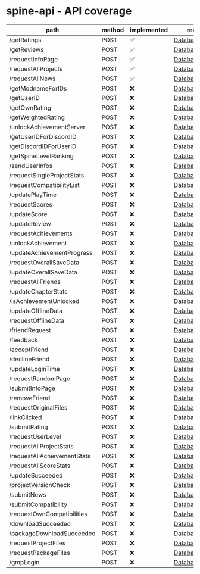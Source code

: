 # spine-api - API coverage

| path                        | method | implemented | remote file                                                                                                    | local file                            |
| --------------------------- | ------ | ----------- | -------------------------------------------------------------------------------------------------------------- | ------------------------------------- |
| /getRatings                 | POST   | ✅          | [DatabaseServer.cpp](https://github.com/ClockworkOrigins/Spine/blob/master/src/server/DatabaseServer.cpp#L63)  | [spineApi.ts](../src/spineApi.ts#L83) |
| /getReviews                 | POST   | ✅          | [DatabaseServer.cpp](https://github.com/ClockworkOrigins/Spine/blob/master/src/server/DatabaseServer.cpp#L74)  | [spineApi.ts](../src/spineApi.ts#L95) |
| /requestInfoPage            | POST   | ✅          | [DatabaseServer.cpp](https://github.com/ClockworkOrigins/Spine/blob/master/src/server/DatabaseServer.cpp#L92)  | [spineApi.ts](../src/spineApi.ts#L62) |
| /requestAllProjects         | POST   | ✅          | [DatabaseServer.cpp](https://github.com/ClockworkOrigins/Spine/blob/master/src/server/DatabaseServer.cpp#L105) | [spineApi.ts](../src/spineApi.ts#L48) |
| /requestAllNews             | POST   | ✅          | [DatabaseServer.cpp](https://github.com/ClockworkOrigins/Spine/blob/master/src/server/DatabaseServer.cpp#L108) | [spineApi.ts](../src/spineApi.ts#L71) |
| /getModnameForIDs           | POST   | ❌          | [DatabaseServer.cpp](https://github.com/ClockworkOrigins/Spine/blob/master/src/server/DatabaseServer.cpp#L59)  | -                                     |
| /getUserID                  | POST   | ❌          | [DatabaseServer.cpp](https://github.com/ClockworkOrigins/Spine/blob/master/src/server/DatabaseServer.cpp#L60)  | -                                     |
| /getOwnRating               | POST   | ❌          | [DatabaseServer.cpp](https://github.com/ClockworkOrigins/Spine/blob/master/src/server/DatabaseServer.cpp#L61)  | -                                     |
| /getWeightedRating          | POST   | ❌          | [DatabaseServer.cpp](https://github.com/ClockworkOrigins/Spine/blob/master/src/server/DatabaseServer.cpp#L62)  | -                                     |
| /unlockAchievementServer    | POST   | ❌          | [DatabaseServer.cpp](https://github.com/ClockworkOrigins/Spine/blob/master/src/server/DatabaseServer.cpp#L64)  | -                                     |
| /getUserIDForDiscordID      | POST   | ❌          | [DatabaseServer.cpp](https://github.com/ClockworkOrigins/Spine/blob/master/src/server/DatabaseServer.cpp#L65)  | -                                     |
| /getDiscordIDForUserID      | POST   | ❌          | [DatabaseServer.cpp](https://github.com/ClockworkOrigins/Spine/blob/master/src/server/DatabaseServer.cpp#L66)  | -                                     |
| /getSpineLevelRanking       | POST   | ❌          | [DatabaseServer.cpp](https://github.com/ClockworkOrigins/Spine/blob/master/src/server/DatabaseServer.cpp#L67)  | -                                     |
| /sendUserInfos              | POST   | ❌          | [DatabaseServer.cpp](https://github.com/ClockworkOrigins/Spine/blob/master/src/server/DatabaseServer.cpp#L68)  | -                                     |
| /requestSingleProjectStats  | POST   | ❌          | [DatabaseServer.cpp](https://github.com/ClockworkOrigins/Spine/blob/master/src/server/DatabaseServer.cpp#L69)  | -                                     |
| /requestCompatibilityList   | POST   | ❌          | [DatabaseServer.cpp](https://github.com/ClockworkOrigins/Spine/blob/master/src/server/DatabaseServer.cpp#L70)  | -                                     |
| /updatePlayTime             | POST   | ❌          | [DatabaseServer.cpp](https://github.com/ClockworkOrigins/Spine/blob/master/src/server/DatabaseServer.cpp#L71)  | -                                     |
| /requestScores              | POST   | ❌          | [DatabaseServer.cpp](https://github.com/ClockworkOrigins/Spine/blob/master/src/server/DatabaseServer.cpp#L72)  | -                                     |
| /updateScore                | POST   | ❌          | [DatabaseServer.cpp](https://github.com/ClockworkOrigins/Spine/blob/master/src/server/DatabaseServer.cpp#L73)  | -                                     |
| /updateReview               | POST   | ❌          | [DatabaseServer.cpp](https://github.com/ClockworkOrigins/Spine/blob/master/src/server/DatabaseServer.cpp#L75)  | -                                     |
| /requestAchievements        | POST   | ❌          | [DatabaseServer.cpp](https://github.com/ClockworkOrigins/Spine/blob/master/src/server/DatabaseServer.cpp#L76)  | -                                     |
| /unlockAchievement          | POST   | ❌          | [DatabaseServer.cpp](https://github.com/ClockworkOrigins/Spine/blob/master/src/server/DatabaseServer.cpp#L77)  | -                                     |
| /updateAchievementProgress  | POST   | ❌          | [DatabaseServer.cpp](https://github.com/ClockworkOrigins/Spine/blob/master/src/server/DatabaseServer.cpp#L78)  | -                                     |
| /requestOverallSaveData     | POST   | ❌          | [DatabaseServer.cpp](https://github.com/ClockworkOrigins/Spine/blob/master/src/server/DatabaseServer.cpp#L79)  | -                                     |
| /updateOverallSaveData      | POST   | ❌          | [DatabaseServer.cpp](https://github.com/ClockworkOrigins/Spine/blob/master/src/server/DatabaseServer.cpp#L80)  | -                                     |
| /requestAllFriends          | POST   | ❌          | [DatabaseServer.cpp](https://github.com/ClockworkOrigins/Spine/blob/master/src/server/DatabaseServer.cpp#L81)  | -                                     |
| /updateChapterStats         | POST   | ❌          | [DatabaseServer.cpp](https://github.com/ClockworkOrigins/Spine/blob/master/src/server/DatabaseServer.cpp#L82)  | -                                     |
| /isAchievementUnlocked      | POST   | ❌          | [DatabaseServer.cpp](https://github.com/ClockworkOrigins/Spine/blob/master/src/server/DatabaseServer.cpp#L83)  | -                                     |
| /updateOfflineData          | POST   | ❌          | [DatabaseServer.cpp](https://github.com/ClockworkOrigins/Spine/blob/master/src/server/DatabaseServer.cpp#L84)  | -                                     |
| /requestOfflineData         | POST   | ❌          | [DatabaseServer.cpp](https://github.com/ClockworkOrigins/Spine/blob/master/src/server/DatabaseServer.cpp#L85)  | -                                     |
| /friendRequest              | POST   | ❌          | [DatabaseServer.cpp](https://github.com/ClockworkOrigins/Spine/blob/master/src/server/DatabaseServer.cpp#L86)  | -                                     |
| /feedback                   | POST   | ❌          | [DatabaseServer.cpp](https://github.com/ClockworkOrigins/Spine/blob/master/src/server/DatabaseServer.cpp#L87)  | -                                     |
| /acceptFriend               | POST   | ❌          | [DatabaseServer.cpp](https://github.com/ClockworkOrigins/Spine/blob/master/src/server/DatabaseServer.cpp#L88)  | -                                     |
| /declineFriend              | POST   | ❌          | [DatabaseServer.cpp](https://github.com/ClockworkOrigins/Spine/blob/master/src/server/DatabaseServer.cpp#L89)  | -                                     |
| /updateLoginTime            | POST   | ❌          | [DatabaseServer.cpp](https://github.com/ClockworkOrigins/Spine/blob/master/src/server/DatabaseServer.cpp#L90)  | -                                     |
| /requestRandomPage          | POST   | ❌          | [DatabaseServer.cpp](https://github.com/ClockworkOrigins/Spine/blob/master/src/server/DatabaseServer.cpp#L91)  | -                                     |
| /submitInfoPage             | POST   | ❌          | [DatabaseServer.cpp](https://github.com/ClockworkOrigins/Spine/blob/master/src/server/DatabaseServer.cpp#L93)  | -                                     |
| /removeFriend               | POST   | ❌          | [DatabaseServer.cpp](https://github.com/ClockworkOrigins/Spine/blob/master/src/server/DatabaseServer.cpp#L94)  | -                                     |
| /requestOriginalFiles       | POST   | ❌          | [DatabaseServer.cpp](https://github.com/ClockworkOrigins/Spine/blob/master/src/server/DatabaseServer.cpp#L95)  | -                                     |
| /linkClicked                | POST   | ❌          | [DatabaseServer.cpp](https://github.com/ClockworkOrigins/Spine/blob/master/src/server/DatabaseServer.cpp#L96)  | -                                     |
| /submitRating               | POST   | ❌          | [DatabaseServer.cpp](https://github.com/ClockworkOrigins/Spine/blob/master/src/server/DatabaseServer.cpp#L97)  | -                                     |
| /requestUserLevel           | POST   | ❌          | [DatabaseServer.cpp](https://github.com/ClockworkOrigins/Spine/blob/master/src/server/DatabaseServer.cpp#L98)  | -                                     |
| /requestAllProjectStats     | POST   | ❌          | [DatabaseServer.cpp](https://github.com/ClockworkOrigins/Spine/blob/master/src/server/DatabaseServer.cpp#L99)  | -                                     |
| /requestAllAchievementStats | POST   | ❌          | [DatabaseServer.cpp](https://github.com/ClockworkOrigins/Spine/blob/master/src/server/DatabaseServer.cpp#L100) | -                                     |
| /requestAllScoreStats       | POST   | ❌          | [DatabaseServer.cpp](https://github.com/ClockworkOrigins/Spine/blob/master/src/server/DatabaseServer.cpp#L101) | -                                     |
| /updateSucceeded            | POST   | ❌          | [DatabaseServer.cpp](https://github.com/ClockworkOrigins/Spine/blob/master/src/server/DatabaseServer.cpp#L102) | -                                     |
| /projectVersionCheck        | POST   | ❌          | [DatabaseServer.cpp](https://github.com/ClockworkOrigins/Spine/blob/master/src/server/DatabaseServer.cpp#L103) | -                                     |
| /submitNews                 | POST   | ❌          | [DatabaseServer.cpp](https://github.com/ClockworkOrigins/Spine/blob/master/src/server/DatabaseServer.cpp#L104) | -                                     |
| /submitCompatibility        | POST   | ❌          | [DatabaseServer.cpp](https://github.com/ClockworkOrigins/Spine/blob/master/src/server/DatabaseServer.cpp#L106) | -                                     |
| /requestOwnCompatibilities  | POST   | ❌          | [DatabaseServer.cpp](https://github.com/ClockworkOrigins/Spine/blob/master/src/server/DatabaseServer.cpp#L107) | -                                     |
| /downloadSucceeded          | POST   | ❌          | [DatabaseServer.cpp](https://github.com/ClockworkOrigins/Spine/blob/master/src/server/DatabaseServer.cpp#L109) | -                                     |
| /packageDownloadSucceeded   | POST   | ❌          | [DatabaseServer.cpp](https://github.com/ClockworkOrigins/Spine/blob/master/src/server/DatabaseServer.cpp#L110) | -                                     |
| /requestProjectFiles        | POST   | ❌          | [DatabaseServer.cpp](https://github.com/ClockworkOrigins/Spine/blob/master/src/server/DatabaseServer.cpp#L111) | -                                     |
| /requestPackageFiles        | POST   | ❌          | [DatabaseServer.cpp](https://github.com/ClockworkOrigins/Spine/blob/master/src/server/DatabaseServer.cpp#L112) | -                                     |
| /gmpLogin                   | POST   | ❌          | [DatabaseServer.cpp](https://github.com/ClockworkOrigins/Spine/blob/master/src/server/DatabaseServer.cpp#L113) | -                                     |
